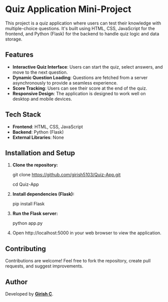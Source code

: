 # Quiz Application Mini-Project

This project is a quiz application where users can test their knowledge with multiple-choice questions. It's built using HTML, CSS, JavaScript for the frontend, and Python (Flask) for the backend to handle quiz logic and data storage.

## Features

- **Interactive Quiz Interface**: Users can start the quiz, select answers, and move to the next question.
- **Dynamic Question Loading**: Questions are fetched from a server asynchronously to provide a seamless experience.
- **Score Tracking**: Users can see their score at the end of the quiz.
- **Responsive Design**: The application is designed to work well on desktop and mobile devices.

## Tech Stack

- **Frontend**: HTML, CSS, JavaScript
- **Backend**: Python (Flask)
- **External Libraries**: None

## Installation and Setup

1. **Clone the repository:**
   
   git clone https://github.com/girish5103/Quiz-App.git
   
   cd Quiz-App
   
3. **Install dependencies (Flask):**

   pip install Flask
   
5. **Run the Flask server:**

   python app.py

6. Open http://localhost:5000 in your web browser to view the application.


## **Contributing**

Contributions are welcome! Feel free to fork the repository, create pull requests, and suggest improvements.



## **Author**

Developed by **[Girish C](https://github.com/girish5103)**.
